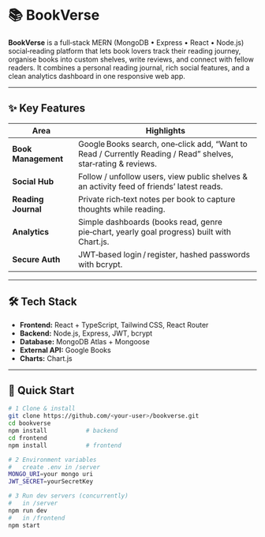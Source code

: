 # 📚 BookVerse

**BookVerse** is a full‑stack MERN (MongoDB • Express • React • Node.js) social‑reading platform that lets book lovers track their reading journey, organise books into custom shelves, write reviews, and connect with fellow readers. It combines a personal reading journal, rich social features, and a clean analytics dashboard in one responsive web app. 

---

## ✨ Key Features
| Area | Highlights |
|------|------------|
| **Book Management** | Google Books search, one‑click add, “Want to Read / Currently Reading / Read” shelves, star‑rating & reviews. |
| **Social Hub** | Follow / unfollow users, view public shelves & an activity feed of friends’ latest reads. |
| **Reading Journal** | Private rich‑text notes per book to capture thoughts while reading. |
| **Analytics** | Simple dashboards (books read, genre pie‑chart, yearly goal progress) built with Chart.js.  |
| **Secure Auth** | JWT‑based login / register, hashed passwords with bcrypt.  |

---

## 🛠 Tech Stack
- **Frontend:** React + TypeScript, Tailwind CSS, React Router
- **Backend:** Node.js, Express, JWT, bcrypt
- **Database:** MongoDB Atlas + Mongoose
- **External API:** Google Books
- **Charts:** Chart.js

---

## 🚀 Quick Start

```bash
# 1 Clone & install
git clone https://github.com/<your‑user>/bookverse.git
cd bookverse
npm install           # backend
cd frontend
npm install           # frontend

# 2 Environment variables
#   create .env in /server
MONGO_URI=your mongo uri
JWT_SECRET=yourSecretKey

# 3 Run dev servers (concurrently)
#   in /server
npm run dev
#   in /frontend
npm start

